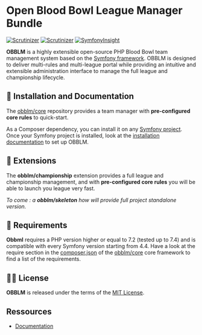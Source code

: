 # Open Blood Bowl League Manager Bundle

[![Scrutinizer](https://scrutinizer-ci.com/g/obblm/core/badges/quality-score.png?b=master)](https://scrutinizer-ci.com/g/obblm/core/?branch=master)
[![Scrutinizer](https://scrutinizer-ci.com/g/obblm/core/badges/coverage.png?b=master)](https://scrutinizer-ci.com/g/obblm/core/?branch=master)
[![SymfonyInsight](https://insight.symfony.com/projects/5235fc05-8604-4bc8-9a78-f93f13b7f2fa/mini.svg)](https://insight.symfony.com/projects/5235fc05-8604-4bc8-9a78-f93f13b7f2fa)

**OBBLM** is a highly extensible open-source PHP Blood Bowl team management system based on the [Symfony framework][1]. 
OBBLM is designed to deliver multi-rules and multi-league portal while providing an intuitive and extensible administration interface to manage the full league and championship lifecycle.

🚀 Installation and Documentation
----------------------------------

The [obblm/core][2] repository provides a team manager with **pre-configured core rules** to quick-start.

As a Composer dependency, you can install it on any [Symfony project][3]. Once your Symfony project is installed, look at the [installation documentation][4] to set up OBBLM.

🧰 Extensions
----------------------------------
The **obblm/championship** extension provides a full league and championship management, and with **pre-configured core rules** you will be able to launch you league very fast.

_To come : a **obblm/skeleton** how will provide full project standalone version._


💾 Requirements
----------------------------------
**Obbml** requires a PHP version higher or equal to 7.2 (tested up to 7.4) and is compatible with every Symfony version starting from 4.4.
Have a look at the require section in the [composer.json](composer.json) of the [obblm/core][2] core framework to find a list of the requirements.

👩‍⚖️️ License
----------------------------------
**OBBLM** is released under the terms of the [MIT License](LICENSE).

Ressources
----------------------------------

- [Documentation](./src/Resources/doc/Readme.md)

[1]: https://symfony.com/
[2]: https://github.com/obblm/core
[3]: https://symfony.com/doc/current/setup.html
[4]: ./src/Resources/doc/1.Installation.md
